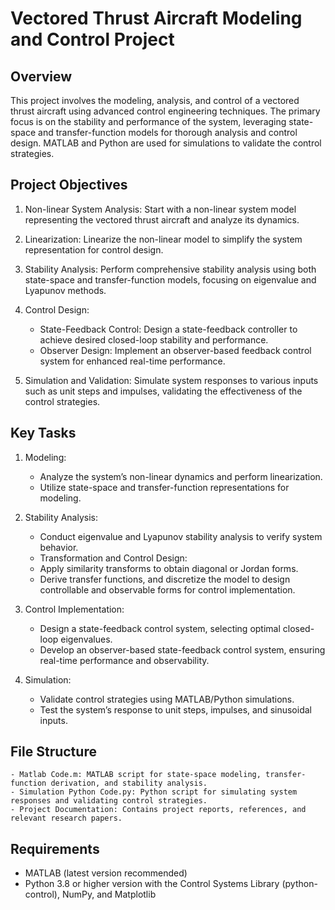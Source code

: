 # Vectored Thrust Aircraft Modeling and Control Project

## Overview
This project involves the modeling, analysis, and control of a vectored thrust aircraft using advanced control engineering techniques. The primary focus is on the stability and performance of the system, leveraging state-space and transfer-function models for thorough analysis and control design. MATLAB and Python are used for simulations to validate the control strategies.

## Project Objectives
1. Non-linear System Analysis: Start with a non-linear system model representing the vectored thrust aircraft and analyze its dynamics.

2. Linearization: Linearize the non-linear model to simplify the system representation for control design.

3. Stability Analysis: Perform comprehensive stability analysis using both state-space and transfer-function models, focusing on eigenvalue and Lyapunov methods.

4. Control Design:
    - State-Feedback Control: Design a state-feedback controller to achieve desired closed-loop stability and performance.
    - Observer Design: Implement an observer-based feedback control system for enhanced real-time performance.
5. Simulation and Validation: Simulate system responses to various inputs such as unit steps and impulses, validating the effectiveness of the control strategies.

## Key Tasks
1. Modeling:
   - Analyze the system’s non-linear dynamics and perform linearization.
   - Utilize state-space and transfer-function representations for modeling.

2. Stability Analysis:

    - Conduct eigenvalue and Lyapunov stability analysis to verify system behavior.
    - Transformation and Control Design:
    - Apply similarity transforms to obtain diagonal or Jordan forms.
    - Derive transfer functions, and discretize the model to design controllable and observable forms for control implementation.

3. Control Implementation:

    - Design a state-feedback control system, selecting optimal closed-loop eigenvalues.
    - Develop an observer-based state-feedback control system, ensuring real-time performance and observability.

4. Simulation:

    - Validate control strategies using MATLAB/Python simulations.
    - Test the system’s response to unit steps, impulses, and sinusoidal inputs.
  

## File Structure
    - Matlab Code.m: MATLAB script for state-space modeling, transfer-function derivation, and stability analysis.
    - Simulation Python Code.py: Python script for simulating system responses and validating control strategies.
    - Project Documentation: Contains project reports, references, and relevant research papers.

## Requirements
- MATLAB (latest version recommended)
- Python 3.8 or higher version with the Control Systems Library (python-control), NumPy, and Matplotlib
